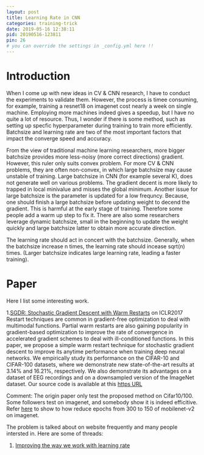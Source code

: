 ```yaml
---
layout: post
title: Learning Rate in CNN
categories: training-trick
date: 2019-05-16 12:38:11
pid: 20190516-123811
pin: 26
# you can override the settings in _config.yml here !!
---
```


# Introduction
When I come up with new ideas in CV & CNN research, I have to conduct the experiments to validate them. However, the process is timee consuming, for example, training a resnet18 on imagenet cost nearly a week on single machine. Employing more machines indeed gives a speedup, but I have no quite a lot of resource. Thus, I wonder if there is some method, such as setting up specfic hyperparameter during training to train more efficiently. Batchsize and learning rate are two of the most important factors that impact the converge speed and accuracy. 

From the view of traditional machine learning researchers, more bigger batchsize provides more less-noisy (more correct directions) gradient. However, this ruler only suits convex problem. For more CV & CNN problems, they are often non-convex, in which large batchsize may cause unstable of training. Large batchsize in CNN (for example several K), does not generate well on various problems. The gradient decent is more likely to trapped in local minivalue and misses the global minimum. Another issue for large batchsize is the parameter is updated for a low frequncy. Because, one should finish a large batchsize before updating weight to decend the gradient. This is harmful at the early stage of training. Therefore some people add a warm up step to fix it. There are also some researchers leverage dynamic batchsize, small in the beginning to update the weight quickly and large batchsize latter to obtain more accurate direction.

The learning rate should act in concert with the batchsize. Generally, when the batchsize increase n times, the learning rate should incease sqrt(n) times. (Larger batchsize indicates large learning rate, leading a faster training).

# Paper

Here I list some interesting work.

1.[SGDR: Stochastic Gradient Descent with Warm Restarts](https://arxiv.org/abs/1608.03983) on ICLR2017
Restart techniques are common in gradient-free optimization to deal with multimodal functions. Partial warm restarts are also gaining popularity in gradient-based optimization to improve the rate of convergence in accelerated gradient schemes to deal with ill-conditioned functions. In this paper, we propose a simple warm restart technique for stochastic gradient descent to improve its anytime performance when training deep neural networks. We empirically study its performance on the CIFAR-10 and CIFAR-100 datasets, where we demonstrate new state-of-the-art results at 3.14% and 16.21%, respectively. We also demonstrate its advantages on a dataset of EEG recordings and on a downsampled version of the ImageNet dataset. Our source code is available at this [https URL](https://github.com/loshchil/SGDR)

Comment:
The origin paper only test the proposed method on Cifar10/100. Some followers test on imagenet, and somebody show it is indeed efficitive. Refer [here](https://github.com/tonylins/pytorch-mobilenet-v2/issues/1#issuecomment-491647024) to show to how reduce epochs from 300 to 150 of mobilenet-v2 on imagenet.


The problem is talked about on website frequently and many people intersted in. Here are some of threads:
1. [Improving the way we work with learning rate](https://techburst.io/improving-the-way-we-work-with-learning-rate-5e99554f163b)




